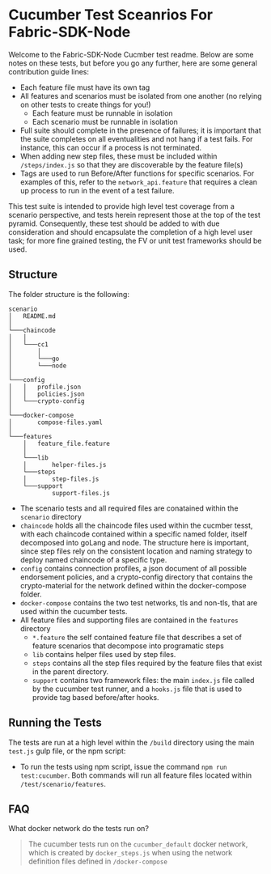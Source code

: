 # Cucumber Test Sceanrios For Fabric-SDK-Node

Welcome to the Fabric-SDK-Node Cucmber test readme. Below are some notes on these tests, but before you go any further, here are some general contribution guide lines:
 - Each feature file must have its own tag
 - All features and scenarios must be isolated from one another (no relying on other tests to create things for you!)
   - Each feature must be runnable in isolation
   - Each scenario must be runnable in isolation
- Full suite should complete in the presence of failures; it is important that the suite completes on all eventualities and not hang if a test fails. For instance, this can occur if a process is not terminated.
- When adding new step files, these must be included within `/steps/index.js` so that they are discoverable by the feature file(s)
- Tags are used to run Before/After functions for specific scenarios. For examples of this, refer to the `network_api.feature` that requires a clean up process to run in the event of a test failure.

This test suite is intended to provide high level test coverage from a scenario perspective, and tests herein represent those at the top of the test pyramid. Consequently, these test should be added to with due consideration and should encapsulate the completion of a high level user task; for more fine grained testing, the FV or unit test frameworks should be used.

## Structure

The folder structure is the following:

```
scenario
│   README.md
│
└───chaincode
│   │
│   └───cc1
│       │
│       └───go
│       └───node
│   
└───config
│   │   profile.json
│   │   policies.json
│   └───crypto-config
│  
└───docker-compose
│       compose-files.yaml
│
└───features
    │   feature_file.feature 
    │   
    └───lib
    │       helper-files.js
    └───steps
    │       step-files.js
    └───support
            support-files.js

```

- The scenario tests and all required files are conatained within the `scenario` directory
- `chaincode` holds all the chaincode files used within the cucmber tesst, with each chaincode contained within a specific named folder, itself decomposed into goLang and node. The structure here is important, since step files rely on the consistent location and naming strategy to deploy named chaincode of a specific type.
- `config` contains connection profiles, a json document of all possible endorsement policies, and a crypto-config directory that contains the crypto-material for the network defined within the docker-compose folder.
- `docker-compose` contains the two test networks, tls and non-tls, that are used within the cucumber tests.
- All feature files and supporting files are contained in the `features` directory
  - `*.feature` the self contained feature file that describes a set of feature scenarios that decompose into programatic steps
  - `lib` contains helper files used by step files.
  - `steps` contains all the step files required by the feature files that exist in the parent directory.
  - `support` contains two framework files: the main `index.js` file called by the cucumber test runner, and a `hooks.js` file that is used to provide tag based before/after hooks.


## Running the Tests

The tests are run at a high level within the `/build` directory using the main `test.js` gulp file, or the npm script:
- To run the tests using npm script, issue the command `npm run test:cucumber`. 
Both commands will run all feature files located within `/test/scenario/features`.


## FAQ

What docker network do the tests run on?
> The cucumber tests run on the `cucumber_default` docker network, which is created by `docker_steps.js` when using the network definition files defined in `/docker-compose`
